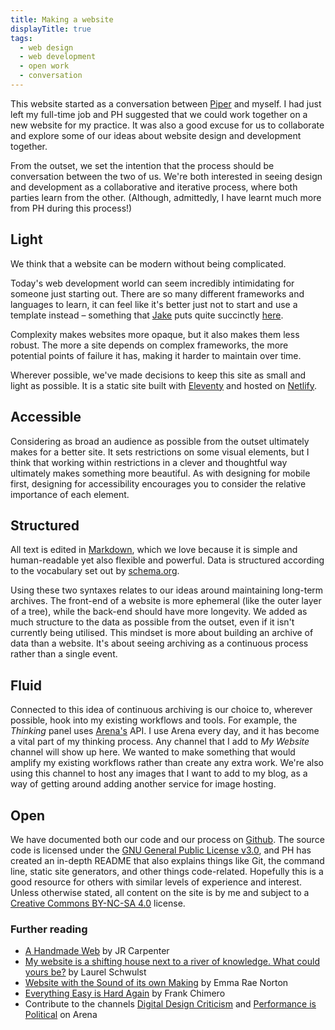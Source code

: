 ```yaml
---
title: Making a website
displayTitle: true
tags:
  - web design
  - web development
  - open work
  - conversation
---
```


This website started as a conversation between [Piper](http://piperhaywood.com/) and myself. I had just left my full-time job and PH suggested that we could work together on a new website for my practice. It was also a good excuse for us to collaborate and explore some of our ideas about website design and development together.

From the outset, we set the intention that the process should be conversation between the two of us. We're both interested in seeing design and development as a collaborative and iterative process, where both parties learn from the other. (Although, admittedly, I have learnt much more from PH during this process!)

<!-- more -->

## Light

We think that a website can be modern without being complicated.

Today's web development world can seem incredibly intimidating for someone just starting out. There are so many different frameworks and languages to learn, it can feel like it's better just not to start and use a template instead  – something that [Jake](https://dow-smith.com/) puts quite succinctly [here](https://twitter.com/jakedowsmith/status/1184125876608352256).

Complexity makes websites more opaque, but it also makes them less robust. The more a site depends on complex frameworks, the more potential points of failure it has, making it harder to maintain over time.

Wherever possible, we've made decisions to keep this site as small and light as possible. It is a static site built with [Eleventy](https://www.11ty.io/) and hosted on [Netlify](https://www.netlify.com/).


## Accessible

Considering as broad an audience as possible from the outset ultimately makes for a better site. It sets restrictions on some visual elements, but I think that working within restrictions in a clever and thoughtful way ultimately makes something more beautiful. As with designing for mobile first, designing for accessibility encourages you to consider the relative importance of each element.

## Structured

All text is edited in [Markdown](https://www.markdownguide.org/basic-syntax/), which we love because it is simple and human-readable yet also flexible and powerful. Data is structured according to the vocabulary set out by [schema.org](https://schema.org/).

Using these two syntaxes relates to our ideas around maintaining long-term archives. The front-end of a website is more ephemeral (like the outer layer of a tree), while the back-end should have more longevity. We added as much structure to the data as possible from the outset, even if it isn't currently being utilised. This mindset is more about building an archive of data than a website. It's about seeing archiving as a continuous process rather than a single event.

## Fluid

Connected to this idea of continuous archiving is our choice to, wherever possible, hook into my existing workflows and tools. For example, the _Thinking_ panel uses [Arena's](https://www.are.na/) API. I use Arena every day, and it has become a vital part of my thinking process. Any channel that I add to _My Website_ channel will show up here. We wanted to make something that would amplify my existing workflows rather than create any extra work. We're also using this channel to host any images that I want to add to my blog, as a way of getting around adding another service for image hosting.

## Open

We have documented both our code and our process on [Github](https://github.com/GemCopeland/personal-website). The source code is licensed under the [GNU General Public License v3.0](https://github.com/GemCopeland/personal-website/blob/master/LICENSE), and PH has created an in-depth README that also explains things like Git, the command line, static site generators, and other things code-related. Hopefully this is a good resource for others with similar levels of experience and interest. Unless otherwise stated, all content on the site is by me and subject to a [Creative Commons BY-NC-SA 4.0](https://creativecommons.org/licenses/by-nc-sa/4.0/) license.

### Further reading
- [A Handmade Web](http://luckysoap.com/statements/handmadeweb.html) by JR Carpenter
- [My website is a shifting house next to a river of knowledge. What could yours be?](https://thecreativeindependent.com/people/laurel-schwulst-my-website-is-a-shifting-house-next-to-a-river-of-knowledge-what-could-yours-be/) by Laurel Schwulst
- [Website with the Sound of its own Making](http://websitewiththesoundofitsownmaking.net/) by Emma Rae Norton
- [Everything Easy is Hard Again](https://frankchimero.com/writing/everything-easy-is-hard-again/) by Frank Chimero
- Contribute to the channels [Digital Design Criticism](https://www.are.na/gemma-copeland/digital-design-criticism) and [Performance is Political](https://www.are.na/gemma-copeland/performance-is-political) on Arena
